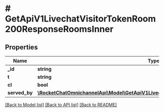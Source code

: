 # # GetApiV1LivechatVisitorTokenRoom200ResponseRoomsInner

## Properties

Name | Type | Description | Notes
------------ | ------------- | ------------- | -------------
**_id** | **string** |  | [optional]
**t** | **string** |  | [optional]
**cl** | **bool** |  | [optional]
**served_by** | [**\RocketChatOmnichannelApi\Model\GetApiV1LivechatRooms200ResponseRoomsInnerServedBy**](GetApiV1LivechatRooms200ResponseRoomsInnerServedBy.md) |  | [optional]

[[Back to Model list]](../../README.md#models) [[Back to API list]](../../README.md#endpoints) [[Back to README]](../../README.md)
